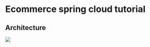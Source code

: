# Ecommerce spring cloud tutorial


## Architecture

![](E:\HProCoder\TutorialsCode\ecommerce-spring-cloud-tutorial\Architecture_Ecommerce_Spring_Cloud.png)
